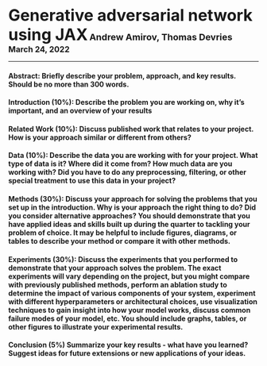  <font size="6"><b> Generative adversarial network using JAX</font>
 <font size="4"> Andrew Amirov, Thomas Devries </font> 
 <font size="3">March 24, 2022</font> 
  
---

#### Abstract: Briefly describe your problem, approach, and key results. Should be no more than 300 words.
    
#### Introduction (10%): Describe the problem you are working on, why it’s important, and an overview of your results
    
####  Related Work (10%): Discuss published work that relates to your project. How is your approach similar or different from others?
    
####  Data (10%): Describe the data you are working with for your project. What type of data is it? Where did it come from? How much data are you working with? Did you have to do any preprocessing, filtering, or other special treatment to use this data in your project?
    
#### Methods (30%): Discuss your approach for solving the problems that you set up in the introduction. Why is your approach the right thing to do? Did you consider alternative approaches? You should demonstrate that you have applied ideas and skills built up during the quarter to tackling your problem of choice. It may be helpful to include figures, diagrams, or tables to describe your method or compare it with other methods.
    
####  Experiments (30%): Discuss the experiments that you performed to demonstrate that your approach solves the problem. The exact experiments will vary depending on the project, but you might compare with previously published methods, perform an ablation study to determine the impact of various components of your system, experiment with different hyperparameters or architectural choices, use visualization techniques to gain insight into how your model works, discuss common failure modes of your model, etc. You should include graphs, tables, or other figures to illustrate your experimental results.
    
#### Conclusion (5%) Summarize your key results - what have you learned? Suggest ideas for future extensions or new applications of your ideas.
